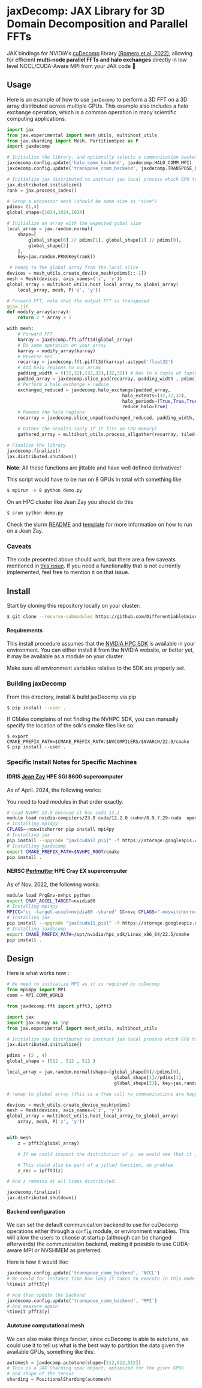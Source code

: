 # jaxDecomp: JAX Library for 3D Domain Decomposition and Parallel FFTs
JAX bindings for NVIDIA's [cuDecomp](https://nvidia.github.io/cuDecomp/index.html) library [(Romero et al. 2022)](https://dl.acm.org/doi/abs/10.1145/3539781.3539797), allowing for efficient **multi-node parallel FFTs and halo exchanges** directly in low level NCCL/CUDA-Aware MPI from your JAX code :tada:

## Usage

Here is an example of how to use `jaxDecomp` to perform a 3D FFT on a 3D array distributed across multiple GPUs. This example also includes a halo exchange operation, which is a common operation in many scientific computing applications.

```python
import jax
from jax.experimental import mesh_utils, multihost_utils
from jax.sharding import Mesh, PartitionSpec as P
import jaxdecomp

# Initialise the library, and optionally selects a communication backend (defaults to NCCL)
jaxdecomp.config.update('halo_comm_backend', jaxdecomp.HALO_COMM_MPI)
jaxdecomp.config.update('transpose_comm_backend', jaxdecomp.TRANSPOSE_COMM_MPI_A2A)

# Initialize jax distributed to instruct jax local process which GPU to use
jax.distributed.initialize()
rank = jax.process_index()

# Setup a processor mesh (should be same size as "size")
pdims= (1,4)
global_shape=[1024,1024,1024]

# Initialize an array with the expected gobal size
local_array = jax.random.normal(
    shape=[
        global_shape[0] // pdims[1], global_shape[1] // pdims[0],
        global_shape[2]
    ],
    key=jax.random.PRNGKey(rank))

 # Remap to the global array from the local slice
devices = mesh_utils.create_device_mesh(pdims[::-1])
mesh = Mesh(devices, axis_names=('z', 'y'))
global_array = multihost_utils.host_local_array_to_global_array(
    local_array, mesh, P('z', 'y'))

# Forward FFT, note that the output FFT is transposed
@jax.jit
def modify_array(array):
    return 2 * array + 1

with mesh:
    # Forward FFT
    karray = jaxdecomp.fft.pfft3d(global_array)
    # Do some operation on your array
    karray = modify_array(karray)
    # Reverse FFT
    recarray = jaxdecomp.fft.pifft3d(karray).astype('float32')
    # Add halo regions to our array
    padding_width = ((32,32),(32,32),(32,32)) # Has to a tuple of tuples
    padded_array = jaxdecomp.slice_pad(recarray, padding_width , pdims)
    # Perform a halo exchange + reduce
    exchanged_reduced = jaxdecomp.halo_exchange(padded_array,
                                           halo_extents=(32,32,32),
                                           halo_periods=(True,True,True),
                                           reduce_halo=True)
    # Remove the halo regions
    recarray = jaxdecomp.slice_unpad(exchanged_reduced, padding_width, pdims)

    # Gather the results (only if it fits on CPU memory)
    gathered_array = multihost_utils.process_allgather(recarray, tiled=True)

# Finalize the library
jaxdecomp.finalize()
jax.distributed.shutdown()
```
**Note**: All these functions are jittable and have well defined derivatives!

This script would have to be run on 8 GPUs in total with something like

```bash
$ mpirun -n 8 python demo.py
```

On an HPC cluster like Jean Zay you should do this

```bash
$ srun python demo.py
```

Check the slurm [README](slurms/README.md) and [template](slurms/template.slurm) for more information on how to run on a Jean Zay.

### Caveats

The code presented above should work, but there are a few caveats mentioned in [this issue](https://github.com/DifferentiableUniverseInitiative/jaxDecomp/issues/1). If you need a functionality that is not currently implemented, feel free to mention it on that issue.

## Install

Start by cloning this repository locally on your cluster:
```bash
$ git clone --recurse-submodules https://github.com/DifferentiableUniverseInitiative/jaxDecomp
```

#### Requirements

This install procedure assumes that the [NVIDIA HPC SDK](https://developer.nvidia.com/hpc-sdk) is available in your environment. You can either install it from the NVIDIA website, or better yet, it may be available as a module on your cluster.

Make sure all environment variables relative to the SDK are properly set.

### Building jaxDecomp

From this directory, install & build jaxDecomp via pip
```bash
$ pip install --user .
```
If CMake complains of not finding the NVHPC SDK, you can manually specify the location
of the sdk's cmake files like so:
```
$ export CMAKE_PREFIX_PATH=$CMAKE_PREFIX_PATH:$NVCOMPILERS/$NVARCH/22.9/cmake
$ pip install --user .
```

### Specific Install Notes for Specific Machines

#### IDRIS [Jean Zay](http://www.idris.fr/eng/jean-zay/cpu/jean-zay-cpu-hw-eng.html) HPE SGI 8600 supercomputer

As of April. 2024, the following works:

You need to load modules in that order exactly.
```bash
# Load NVHPC 23.9 because it has cuda 12.2
module load nvidia-compilers/23.9 cuda/12.2.0 cudnn/8.9.7.29-cuda  openmpi/4.1.5-cuda nccl/2.18.5-1-cuda cmake
# Installing mpi4py
CFLAGS=-noswitcherror pip install mpi4py
# Installing jax
pip install --upgrade "jax[cuda12_pip]" -f https://storage.googleapis.com/jax-releases/jax_cuda_releases.html
# Installing jaxdecomp
export CMAKE_PREFIX_PATH=$NVHPC_ROOT/cmake
pip install .
```

#### NERSC [Perlmutter](https://docs.nersc.gov/systems/perlmutter/architecture/) HPE Cray EX supercomputer

As of Nov. 2022, the following works:
```bash
module load PrgEnv-nvhpc python
export CRAY_ACCEL_TARGET=nvidia80
# Installing mpi4py
MPICC="cc -target-accel=nvidia80 -shared" CC=nvc CFLAGS="-noswitcherror" pip install --force --no-cache-dir --no-binary=mpi4py mpi4py
# Installing jax
pip install --upgrade "jax[cuda11_pip]" -f https://storage.googleapis.com/jax-releases/jax_cuda_releases.html
# Installing jaxdecomp
export CMAKE_PREFIX_PATH=/opt/nvidia/hpc_sdk/Linux_x86_64/22.5/cmake
pip install .
```

## Design

Here is  what works now :

```python
# We need to initialize MPI as it is required by cuDecomp
from mpi4py import MPI
comm = MPI.COMM_WORLD

from jaxdecomp.fft import pfft3, ipfft3

import jax
import jax.numpy as jnp
from jax.experimental import mesh_utils, multihost_utils

# Initialize jax distributed to instruct jax local process which GPU to use
jax.distributed.initialize()

pdims = (2 , 4)
global_shape = (512 , 512 , 512 )

local_array = jax.random.normal(shape=[global_shape[0]//pdims[0],
                                        global_shape[1]//pdims[1],
                                        global_shape[2]], key=jax.random.PRNGKey(0))

# remap to global array (this is a free call no communications are happening)

devices = mesh_utils.create_device_mesh(pdims)
mesh = Mesh(devices, axis_names=('z', 'y'))
global_array = multihost_utils.host_local_array_to_global_array(
    array, mesh, P('z', 'y'))


with mesh
    z = pfft3(global_array)

    # If we could inspect the distribution of y, we would see that it is sliced in 2 along x, and 4 along y

    # This could also be part of a jitted function, no problem
    z_rec = ipfft3(z)

# And z remains at all times distributed.

jaxdecomp.finalize()
jax.distributed.shutdown()

```

#### Backend configuration

We can set the default communication backend to use for cuDecomp operations either through a `config` module, or environment variables. This will allow the users to choose at startup (although can be changed afterwards) the communication backend, making it possible to use CUDA-aware MPI or NVSHMEM as preferred.

Here is how it would like:
```python
jaxdecomp.config.update('transpose_comm_backend', 'NCCL')
# We could for instance time how long it takes to execute in this mode
%timeit pfft3(y)

# And then update the backend
jaxdecomp.config.update('transpose_comm_backend', 'MPI')
# And measure again
%timeit pfft3(y)
```

#### Autotune computational mesh

We can also make things fancier, since cuDecomp is able to autotune, we could use it to tell us what is the best way to partition the data given the available GPUs, something like this:
```python
automesh = jaxdecomp.autotune(shape=[512,512,512])
# This is a JAX Sharding spec object, optimized for the given GPUs
# and shape of the tensor
sharding = PositionalSharding(automesh)
```

